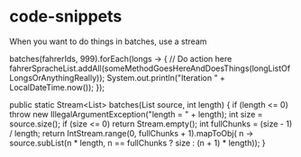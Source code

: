 # code-snippets

When you want to do things in batches, use a stream

batches(fahrerIds, 999).forEach(longs -> {
       // Do action here
       fahrerSpracheList.addAll(someMethodGoesHereAndDoesThings(longListOfLongsOrAnythingReally));
       System.out.println("Iteration " + LocalDateTime.now());
    });

public static <T> Stream<List<T>> batches(List<T> source, int length) {
    if (length <= 0)
        throw new IllegalArgumentException("length = " + length);
    int size = source.size();
    if (size <= 0)
        return Stream.empty();
    int fullChunks = (size - 1) / length;
    return IntStream.range(0, fullChunks + 1).mapToObj(
            n -> source.subList(n * length, n == fullChunks ? size : (n + 1) * length));
}
